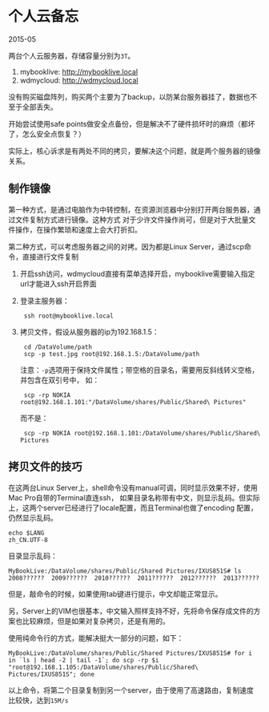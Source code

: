 # 个人云备忘


2015-05



两台个人云服务器，存储容量分别为`3T`。

1. mybooklive: http://mybooklive.local
2. wdmycloud: http://wdmycloud.local 


没有购买磁盘阵列，购买两个主要为了backup，以防某台服务器挂了，数据也不至于全部丢失。

开始尝试使用safe points做安全点备份，但是解决不了硬件损坏时的麻烦（都坏了，怎么安全点恢复？）

实际上，核心诉求是有两处不同的拷贝，要解决这个问题，就是两个服务器的镜像关系。



## 制作镜像

第一种方式，是通过电脑作为中转控制，在资源浏览器中分别打开两台服务器，通过文件复制方式进行镜像。这种方式
对于少许文件操作尚可，但是对于大批量文件操作，在操作繁琐和速度上会大打折扣。

第二种方式，可以考虑服务器之间的对拷。因为都是Linux Server，通过scp命令，直接进行文件复制

1. 开启ssh访问，wdmycloud直接有菜单选择开启，mybooklive需要输入指定url才能进入ssh开启界面

2. 登录主服务器：

        ssh root@mybooklive.local

3. 拷贝文件，假设从服务器的ip为192.168.1.5：

        cd /DataVolume/path
        scp -p test.jpg root@192.168.1.5:/DataVolume/path

    注意：`-p`选项用于保持文件属性；带空格的目录名，需要用反斜线转义空格，并包含在双引号中， 如：

        scp -rp NOKIA root@192.168.1.101:"/DataVolume/shares/Public/Shared\ Pictures"

    而不是：

        scp -rp NOKIA root@192.168.1.101:/DataVolume/shares/Public/Shared\ Pictures


## 拷贝文件的技巧

在这两台Linux Server上，shell命令没有manual可调，同时显示效果不好，使用Mac Pro自带的Terminal直连ssh，
如果目录名称带有中文，则显示乱码。但实际上，这两个server已经进行了locale配置，而且Terminal也做了encoding
配置，仍然显示乱码。

    echo $LANG
    zh_CN.UTF-8

目录显示乱码：

    MyBookLive:/DataVolume/shares/Public/Shared Pictures/IXUS851S# ls
    2008??????  2009??????  2010??????  2011??????  2012??????  2013??????

但是，敲命令的时候，如果使用tab键进行提示，中文却能正常显示。

另，Server上的VIM也很基本，中文输入照样支持不好，先将命令保存成文件的方案也比较麻烦，但是如果对复杂拷贝，还是有用的。

使用纯命令行的方式，能解决挺大一部分的问题，如下：

    MyBookLive:/DataVolume/shares/Public/Shared Pictures/IXUS851S# for i in `ls | head -2 | tail -1`; do scp -rp $i "root@192.168.1.105:/DataVolume/shares/Public/Shared\ Pictures/IXUS851S"; done

以上命令，将第二个目录复制到另一个server，由于使用了高速路由，复制速度比较快，达到`15M/s`







